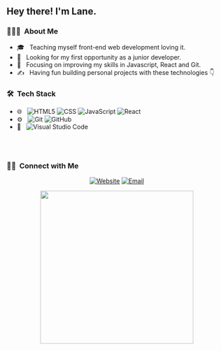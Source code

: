 ## Hey there! I'm Lane. 

<h3> 👨🏻‍💻 &nbsp;About Me </h3>

- 🎓 &nbsp; Teaching myself front-end web development loving it.
- 💼 &nbsp; Looking for my first opportunity as a junior developer.
- 🌱 &nbsp; Focusing on improving my skills in Javascript, React and Git.
- ✍️ &nbsp; Having fun building personal projects with these technologies 👇

<h3> 🛠 &nbsp;Tech Stack</h3>

- 🌐 &nbsp;
  ![HTML5](https://img.shields.io/badge/-HTML5-333333?style=flat&logo=HTML5)
  ![CSS](https://img.shields.io/badge/-CSS-333333?style=flat&logo=CSS3&logoColor=1572B6)
  ![JavaScript](https://img.shields.io/badge/-JavaScript-333333?style=flat&logo=javascript)
  ![React](https://img.shields.io/badge/-React-333333?style=flat&logo=react)
- ⚙️ &nbsp;
  ![Git](https://img.shields.io/badge/-Git-333333?style=flat&logo=git)
  ![GitHub](https://img.shields.io/badge/-GitHub-333333?style=flat&logo=github)
- 🔧 &nbsp;
  ![Visual Studio Code](https://img.shields.io/badge/-Visual%20Studio%20Code-333333?style=flat&logo=visual-studio-code&logoColor=007ACC)
<br/>

<br/>


<h3> 🤝🏻 &nbsp;Connect with Me </h3>

<p align="center">
<a href="https://laneantunes.github.io/myportfoliowebsite/#/"><img alt="Website" src="https://img.shields.io/badge/Website-www.laneantunes.com-blue?style=flat-square&logo=google-chrome"></a>
<a href="mailto:laneantunes51@gmail.com"><img alt="Email" src="https://img.shields.io/badge/Email-laneantunes51@gmail.com-blue?style=flat-square&logo=gmail"></a>
</p>
<p align="center">
<img  src="images/readMePortfolio.gif"  width="350px"/>
</p>

